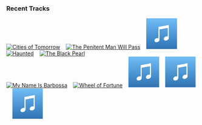 ### Recent Tracks
[<img src='https://lastfm.freetls.fastly.net/i/u/300x300/c3eee0fbaa9748fec8dded45340f3ff1.png' width='16%' height='16%' alt='Cities of Tomorrow'>](https://www.last.fm/music/chris%2btilton/_/cities%2bof%2btomorrow)&nbsp;&nbsp;&nbsp;&nbsp;[<img src='https://lastfm.freetls.fastly.net/i/u/300x300/a4e681c0511d4496a49fe177b1da2b44.png' width='16%' height='16%' alt='The Penitent Man Will Pass'>](https://www.last.fm/music/john%2bwilliams/_/the%2bpenitent%2bman%2bwill%2bpass)&nbsp;&nbsp;&nbsp;&nbsp;[<img src='https://github.com/atfinke/atfinke/blob/master/placeholder.jpeg?raw=true' width='16%' height='16%' alt='The Mandalorian'>](https://www.last.fm/music/ludwig%2bgoransson/_/the%2bmandalorian)&nbsp;&nbsp;&nbsp;&nbsp;[<img src='https://lastfm.freetls.fastly.net/i/u/300x300/b7e2a1de792348e5ac37525c53d772a9.png' width='16%' height='16%' alt='Haunted'>](https://www.last.fm/music/rob/_/haunted)&nbsp;&nbsp;&nbsp;&nbsp;[<img src='https://lastfm.freetls.fastly.net/i/u/300x300/485e096943934797a7e6c3ddf11b8adf.png' width='16%' height='16%' alt='The Black Pearl'>](https://www.last.fm/music/klaus%2bbadelt/_/the%2bblack%2bpearl)&nbsp;&nbsp;&nbsp;&nbsp;<br>[<img src='https://lastfm.freetls.fastly.net/i/u/300x300/ba94ae4bc6e39beb6b517762e18d63de.png' width='16%' height='16%' alt='My Name Is Barbossa'>](https://www.last.fm/music/geoff%2bzanelli/_/my%2bname%2bis%2bbarbossa)&nbsp;&nbsp;&nbsp;&nbsp;[<img src='https://lastfm.freetls.fastly.net/i/u/300x300/f65175bf7c3841c8a5f5ded5e59ef006.png' width='16%' height='16%' alt='Wheel of Fortune'>](https://www.last.fm/music/hans%2bzimmer/_/wheel%2bof%2bfortune)&nbsp;&nbsp;&nbsp;&nbsp;[<img src='https://github.com/atfinke/atfinke/blob/master/placeholder.jpeg?raw=true' width='16%' height='16%' alt='Parlay - From "Pirates of the Caribbean: At Worlds End"/Score'>](https://www.last.fm/music/hans%2bzimmer/_/parlay%2b-%2bfrom%2b%2522pirates%2bof%2bthe%2bcaribbean%253a%2bat%2bworld%2527s%2bend%2522%252fscore)&nbsp;&nbsp;&nbsp;&nbsp;[<img src='https://github.com/atfinke/atfinke/blob/master/placeholder.jpeg?raw=true' width='16%' height='16%' alt='The Asset'>](https://www.last.fm/music/ludwig%2bgoransson/_/the%2basset)&nbsp;&nbsp;&nbsp;&nbsp;[<img src='https://github.com/atfinke/atfinke/blob/master/placeholder.jpeg?raw=true' width='16%' height='16%' alt='TRON Legacy (End Titles) - From "TRON: Legacy"/Score'>](https://www.last.fm/music/daft%2bpunk/_/tron%2blegacy%2b%2528end%2btitles%2529%2b-%2bfrom%2b%2522tron%253a%2blegacy%2522%252fscore)&nbsp;&nbsp;&nbsp;&nbsp;<br>